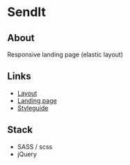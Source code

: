 # SendIt

## About
Responsive landing page (elastic layout)

## Links
- [Layout](https://www.figma.com/file/ewYmVOeLu0Wq9q2cyBmhVb/%D0%9B%D0%B5%D0%BD%D0%B4%D0%B8%D0%BD%D0%B3-(Copy)?node-id=104%3A262)
- [Landing page](https://bobrikovaleksey.github.io/SendIt_Geekbrains/)
- [Styleguide](https://bobrikovaleksey.github.io/SendIt_Geekbrains/styleguide.html)

## Stack
- SASS / scss
- jQuery